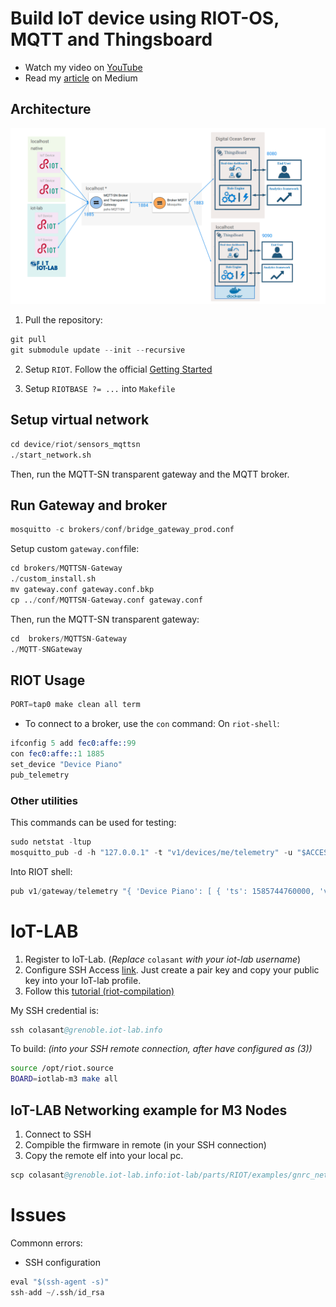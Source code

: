 #  Build IoT device using RIOT-OS, MQTT and Thingsboard

- Watch my video on [YouTube](https://www.youtube.com/watch?v=MPbuNmr0FjI)
- Read my [article](https://medium.com/@colasante.francesco/2-how-to-develop-an-iot-device-connected-to-thingsboard-using-riot-os-and-mqtt-sn-c4ccbe40dae7) on Medium

## Architecture
![IoT architecture with MQTT-SN](assets/architecture.png)
1. Pull the repository:
```s
git pull
git submodule update --init --recursive
```
2. Setup `RIOT`. Follow the official [Getting Started](https://github.com/RIOT-OS/Tutorials/blob/master/README.md)


3. Setup `RIOTBASE ?= ...` into `Makefile`

## Setup virtual network
```s
cd device/riot/sensors_mqttsn
./start_network.sh
```
Then, run the MQTT-SN transparent gateway and the MQTT broker.


## Run Gateway and broker

```s
mosquitto -c brokers/conf/bridge_gateway_prod.conf 
```

Setup custom `gateway.conf`file:
```s
cd brokers/MQTTSN-Gateway
./custom_install.sh
mv gateway.conf gateway.conf.bkp
cp ../conf/MQTTSN-Gateway.conf gateway.conf
```

Then, run the MQTT-SN transparent gateway:
```s
cd  brokers/MQTTSN-Gateway
./MQTT-SNGateway
```


## RIOT Usage
```s
PORT=tap0 make clean all term
```
- To connect to a broker, use the `con` command:
On `riot-shell`:
```s
ifconfig 5 add fec0:affe::99
con fec0:affe::1 1885
set_device "Device Piano"
pub_telemetry
```


### Other utilities

This commands can be used for testing:
```s
sudo netstat -ltup
mosquitto_pub -d -h "127.0.0.1" -t "v1/devices/me/telemetry" -u "$ACCESS_TOKEN" -f "telemetry-data-as-object.json"
```

Into RIOT shell:
```s
pub v1/gateway/telemetry "{ 'Device Piano': [ { 'ts': 1585744760000, 'values':{'humidity': 42 }}]}" 1
```

# IoT-LAB

1. Register to IoT-Lab. (*Replace*  `colasant` *with your iot-lab username*) 
2. Configure SSH Access [link](https://www.iot-lab.info/tutorials/ssh-access/). Just create a pair key and copy your public key into your IoT-lab profile.
3. Follow this [tutorial (riot-compilation)](https://www.iot-lab.info/tutorials/riot-compilation/)

My SSH credential is: 
```s
ssh colasant@grenoble.iot-lab.info
```
To build: *(into your SSH remote connection, after have configured as (3))*
```sh
source /opt/riot.source
BOARD=iotlab-m3 make all
```

## IoT-LAB Networking example for M3 Nodes
1. Connect to SSH
2. Compible the firmware in remote (in your SSH connection)
3. Copy the remote elf into your local pc. 
```s
scp colasant@grenoble.iot-lab.info:iot-lab/parts/RIOT/examples/gnrc_networking/bin/iotlab-m3/gnrc_networking.elf gnrc_networking.elf
```


# Issues
Commonn errors:
- SSH configuration
```s
eval "$(ssh-agent -s)"
ssh-add ~/.ssh/id_rsa
```
